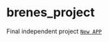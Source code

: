 # brenes_project
Final independent project
[`New APP`]([https://brenesb.shinyapps.io/cnp_aloha_app/])
